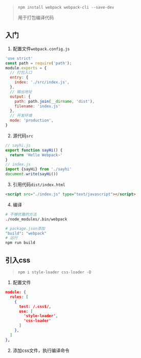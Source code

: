 <!-- 
title: Webpack入门
sort: 
--> 

> `npm install webpack webpack-cli --save-dev`
>
> 用于打包编译代码

## 入门

1. 配置文件`webpack.config.js`

```js
'use strict'
const path = require('path');
module.exports = {
  // 打包入口
  entry: {
    index: './src/index.js',
  },
  // 输出地址
  output: {
    path: path.join(__dirname, 'dist'),
    filename: 'index.js'
  },
  // 开发环境
  mode: 'production',
}
```

2. 源代码`src`

```js
// sayhi.js
export function sayHi() {
  return 'Hello Webpack~'
}
// index.js
import {sayHi} from './sayhi'
document.write(sayHi())
```

3. 引用代码`dist/index.html`

```html
<script src="./index.js" type="text/javascript"></script>
```

4. 编译

```bash
# 不够优雅的方法
./node_modules/.bin/webpack

# package.json添加
"build": "webpack"
# 运行
npm run build

```

## 引入css

> `npm i style-loader css-loader -D`

1. 配置文件

```json
module: {
  rules: [
    {
      test: /.css$/,
      use: [
        'style-loader',
        'css-loader'
      ]
    },
  ]
},
```

2. 添加css文件，执行编译命令
